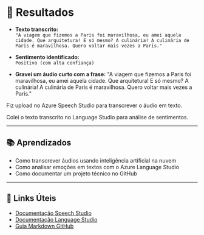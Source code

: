 # 🧠 Resultados

- **Texto transcrito:**  
  `"A viagem que fizemos a Paris foi maravilhosa, eu amei aquela cidade. Que arquitetura! E só mesmo? A culinária! A culinária de Paris é maravilhosa. Quero voltar mais vezes a Paris."`

- **Sentimento identificado:**  
  `Positivo (com alta confiança)`

 
 - **Gravei um áudio curto com a frase:**
"A viagem que fizemos a Paris foi maravilhosa, eu amei aquela cidade. Que arquitetura! E só mesmo? A culinária! A culinária de Paris é maravilhosa. Quero voltar mais vezes a Paris."

Fiz upload no Azure Speech Studio para transcrever o áudio em texto.

Colei o texto transcrito no Language Studio para análise de sentimentos.



---

## 📚 Aprendizados

- Como transcrever áudios usando inteligência artificial na nuvem
- Como analisar emoções em textos com o Azure Language Studio
- Como documentar um projeto técnico no GitHub

---

## 🔗 Links Úteis

- [Documentação Speech Studio](https://learn.microsoft.com/pt-br/azure/cognitive-services/speech-service/)
- [Documentação Language Studio](https://learn.microsoft.com/pt-br/azure/cognitive-services/language-service/)
- [Guia Markdown GitHub](https://guides.github.com/features/mastering-markdown/)
